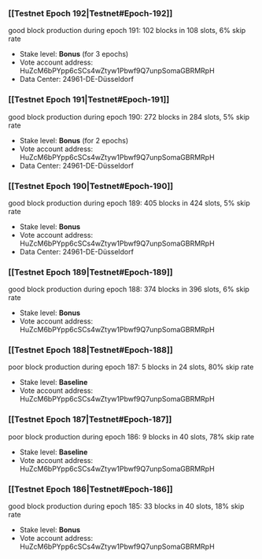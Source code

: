 ### [[Testnet Epoch 192|Testnet#Epoch-192]]
good block production during epoch 191: 102 blocks in 108 slots, 6% skip rate
* Stake level: **Bonus** (for 3 epochs)
* Vote account address: HuZcM6bPYpp6cSCs4wZtyw1Pbwf9Q7unpSomaGBRMRpH
* Data Center: 24961-DE-Düsseldorf
### [[Testnet Epoch 191|Testnet#Epoch-191]]
good block production during epoch 190: 272 blocks in 284 slots, 5% skip rate
* Stake level: **Bonus** (for 2 epochs)
* Vote account address: HuZcM6bPYpp6cSCs4wZtyw1Pbwf9Q7unpSomaGBRMRpH
* Data Center: 24961-DE-Düsseldorf
### [[Testnet Epoch 190|Testnet#Epoch-190]]
good block production during epoch 189: 405 blocks in 424 slots, 5% skip rate
* Stake level: **Bonus**
* Vote account address: HuZcM6bPYpp6cSCs4wZtyw1Pbwf9Q7unpSomaGBRMRpH
* Data Center: 24961-DE-Düsseldorf
### [[Testnet Epoch 189|Testnet#Epoch-189]]
good block production during epoch 188: 374 blocks in 396 slots, 6% skip rate
* Stake level: **Bonus**
* Vote account address: HuZcM6bPYpp6cSCs4wZtyw1Pbwf9Q7unpSomaGBRMRpH
### [[Testnet Epoch 188|Testnet#Epoch-188]]
poor block production during epoch 187: 5 blocks in 24 slots, 80% skip rate 
* Stake level: **Baseline**
* Vote account address: HuZcM6bPYpp6cSCs4wZtyw1Pbwf9Q7unpSomaGBRMRpH
### [[Testnet Epoch 187|Testnet#Epoch-187]]
poor block production during epoch 186: 9 blocks in 40 slots, 78% skip rate 
* Stake level: **Baseline**
* Vote account address: HuZcM6bPYpp6cSCs4wZtyw1Pbwf9Q7unpSomaGBRMRpH
### [[Testnet Epoch 186|Testnet#Epoch-186]]
good block production during epoch 185: 33 blocks in 40 slots, 18% skip rate
* Stake level: **Bonus**
* Vote account address: HuZcM6bPYpp6cSCs4wZtyw1Pbwf9Q7unpSomaGBRMRpH